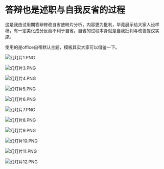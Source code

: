 # 答辩也是述职与自我反省的过程

这是我由试用期答辩修改自省放映片分析，内容更为批判，毕竟展示给大家人设样稿，有一定美化成分反而不利于自省。自省的过程本身就是自我批判与改善提议实施。

使用的是office自带默认主题，模板其实大家可以借鉴一下。

![幻灯片1.PNG](https://i.loli.net/2021/02/06/Pizc6FCSqO1eLrG.png)

<!-- ![幻灯片2.PNG](https://i.loli.net/2021/02/06/I3P2Ea4ODiXSpm1.png) -->

![幻灯片3.PNG](https://i.loli.net/2021/02/06/quwXNSTFYiAxeQc.png)

![幻灯片4.PNG](https://i.loli.net/2021/02/06/gouiHOQTcnjVUDP.png)

![幻灯片5.PNG](https://i.loli.net/2021/02/06/evTr4S7xD5yKgNu.png)

![幻灯片6.PNG](https://i.loli.net/2021/02/06/ZSroIDdbmONchsY.png)

![幻灯片7.PNG](https://i.loli.net/2021/02/06/Vndyp4ocvQN3PJw.png)

![幻灯片8.PNG](https://i.loli.net/2021/02/06/9C3oaLIpYE1Ni68.png)

![幻灯片9.PNG](https://i.loli.net/2021/02/06/Zo7NPCUJMnilVdF.png)

![幻灯片10.PNG](https://i.loli.net/2021/02/06/fvDRLcbEYSN1nJG.png)

![幻灯片11.PNG](https://i.loli.net/2021/02/06/tsaodPHAkqMKUhL.png)

![幻灯片12.PNG](https://i.loli.net/2021/02/06/1InpbvyCWPZ4l3q.png)